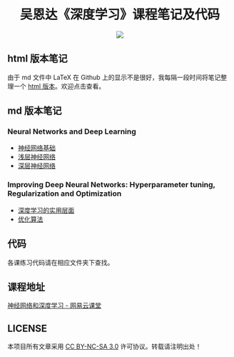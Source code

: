 <h1 align="center">吴恩达《深度学习》课程笔记及代码</h1>

<p align="center"><a href="http://kyonhuang.top"><img src="https://img.shields.io/badge/%E4%BD%9C%E8%80%85-KyonHuang-7AD6FD.svg"></a></p>

## html 版本笔记

由于 md 文件中 LaTeX 在 Github 上的显示不是很好，我每隔一段时间将笔记整理一个 [html 版本](http://kyonhuang.top/Andrew-Ng-Deep-Learning-notes/)。欢迎点击查看。

## md 版本笔记

### Neural Networks and Deep Learning

* [神经网络基础](https://github.com/bighuang624/Andrew-Ng-Deep-Learning-notes/blob/master/Neural_Networks_and_Deep_Learning/神经网络基础.md)
* [浅层神经网络](https://github.com/bighuang624/Andrew-Ng-Deep-Learning-notes/blob/master/Neural_Networks_and_Deep_Learning/浅层神经网络.md)
* [深层神经网络](https://github.com/bighuang624/Andrew-Ng-Deep-Learning-notes/blob/master/Neural_Networks_and_Deep_Learning/深层神经网络.md)

### Improving Deep Neural Networks: Hyperparameter tuning, Regularization and Optimization

* [深度学习的实用层面](https://github.com/bighuang624/Andrew-Ng-Deep-Learning-notes/blob/master/Improving_Deep_Neural_Networks/深度学习的实用层面.md)
* [优化算法](https://github.com/bighuang624/Andrew-Ng-Deep-Learning-notes/blob/master/Improving_Deep_Neural_Networks/优化算法.md)

## 代码

各课练习代码请在相应文件夹下查找。

## 课程地址

[神经网络和深度学习 - 网易云课堂](https://mooc.study.163.com/course/2001281002#/info)

## LICENSE

本项目所有文章采用 [CC BY-NC-SA 3.0](https://creativecommons.org/licenses/by-nc-sa/3.0/) 许可协议。转载请注明出处！ 

